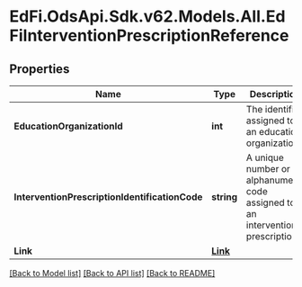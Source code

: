 # EdFi.OdsApi.Sdk.v62.Models.All.EdFiInterventionPrescriptionReference

## Properties

Name | Type | Description | Notes
------------ | ------------- | ------------- | -------------
**EducationOrganizationId** | **int** | The identifier assigned to an education organization. | 
**InterventionPrescriptionIdentificationCode** | **string** | A unique number or alphanumeric code assigned to an intervention prescription. | 
**Link** | [**Link**](Link.md) |  | [optional] 

[[Back to Model list]](../README.md#documentation-for-models) [[Back to API list]](../README.md#documentation-for-api-endpoints) [[Back to README]](../README.md)

